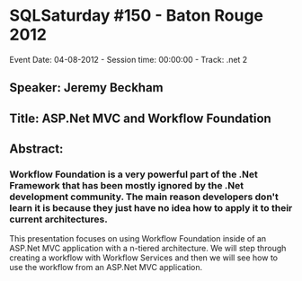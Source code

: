 # SQLSaturday #150 - Baton Rouge 2012
Event Date: 04-08-2012 - Session time: 00:00:00 - Track: .net 2
## Speaker: Jeremy Beckham
## Title: ASP.Net MVC and Workflow Foundation
## Abstract:
### Workflow Foundation is a very powerful part of the .Net Framework that has been mostly ignored by the .Net development community.  The main reason developers don't learn it is because they just have no idea how to apply it to their current architectures.

This presentation focuses on using Workflow Foundation inside of an ASP.Net MVC application with a n-tiered architecture.  We will step through creating a workflow with Workflow Services and then we will see how to use the workflow from an ASP.Net MVC application.

